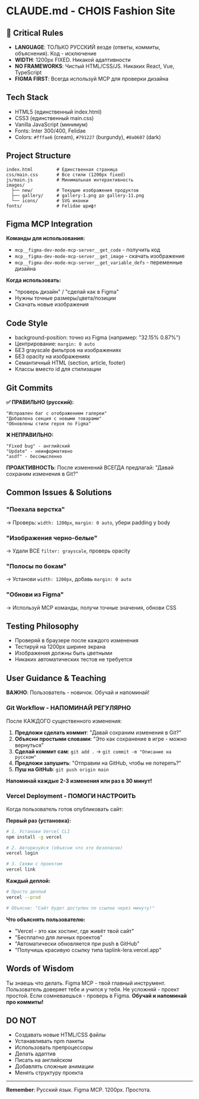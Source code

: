 # CLAUDE.md - CHOIS Fashion Site

## 🚨 Critical Rules
- **LANGUAGE**: ТОЛЬКО РУССКИЙ везде (ответы, коммиты, объяснения). Код - исключение
- **WIDTH**: 1200px FIXED. Никакой адаптивности
- **NO FRAMEWORKS**: Чистый HTML/CSS/JS. Никаких React, Vue, TypeScript
- **FIGMA FIRST**: Всегда используй MCP для проверки дизайна

## Tech Stack
- HTML5 (единственный index.html)
- CSS3 (единственный main.css)
- Vanilla JavaScript (минимум)
- Fonts: Inter 300/400, Felidae
- Colors: `#fffae6` (cream), `#791227` (burgundy), `#0a0607` (dark)

## Project Structure
```
index.html         # Единственная страница
css/main.css       # Все стили (1200px fixed)
js/main.js         # Минимальная интерактивность
images/
  ├── new/         # Текущие изображения продуктов
  ├── gallery/     # gallery-1.png до gallery-11.png
  └── icons/       # SVG иконки
fonts/             # Felidae шрифт
```

## Figma MCP Integration
**Команды для использования:**
- `mcp__figma-dev-mode-mcp-server__get_code` - получить код
- `mcp__figma-dev-mode-mcp-server__get_image` - скачать изображение
- `mcp__figma-dev-mode-mcp-server__get_variable_defs` - переменные дизайна

**Когда использовать:**
- "проверь дизайн" / "сделай как в Figma"
- Нужны точные размеры/цвета/позиции
- Скачать новые изображения

## Code Style
- background-position: точно из Figma (например: "32.15% 0.87%")
- Центрирование: `margin: 0 auto`
- БЕЗ grayscale фильтров на изображениях
- БЕЗ opacity на изображениях
- Семантичный HTML (section, article, footer)
- Классы вместо id для стилизации

## Git Commits
**✅ ПРАВИЛЬНО (русский):**
```
"Исправлен баг с отображением галереи"
"Добавлена секция с новыми товарами"
"Обновлены стили героя по Figma"
```

**❌ НЕПРАВИЛЬНО:**
```
"Fixed bug" - английский
"Update" - неинформативно
"asdf" - бессмысленно
```

**ПРОАКТИВНОСТЬ**: После изменений ВСЕГДА предлагай: "Давай сохраним изменения в Git?"

## Common Issues & Solutions

### "Поехала верстка"
→ Проверь: `width: 1200px`, `margin: 0 auto`, убери padding у body

### "Изображения черно-белые"
→ Удали ВСЕ `filter: grayscale`, проверь opacity

### "Полосы по бокам"
→ Установи `width: 1200px`, добавь `margin: 0 auto`

### "Обнови из Figma"
→ Используй MCP команды, получи точные значения, обнови CSS

## Testing Philosophy
- Проверяй в браузере после каждого изменения
- Тестируй на 1200px ширине экрана
- Изображения должны быть цветными
- Никаких автоматических тестов не требуется

## User Guidance & Teaching
**ВАЖНО**: Пользователь - новичок. Обучай и напоминай!

### Git Workflow - НАПОМИНАЙ РЕГУЛЯРНО
После КАЖДОГО существенного изменения:
1. **Предложи сделать коммит**: "Давай сохраним изменения в Git?"
2. **Объясни простыми словами**: "Это как сохранение в игре - можно вернуться"
3. **Сделай коммит сам**: `git add .` → `git commit -m "Описание на русском"`
4. **Предложи запушить**: "Отправим на GitHub, чтобы не потерять?"
5. **Пуш на GitHub**: `git push origin main`

**Напоминай каждые 2-3 изменения или раз в 30 минут!**

### Vercel Deployment - ПОМОГИ НАСТРОИТЬ
Когда пользователь готов опубликовать сайт:

**Первый раз (установка):**
```bash
# 1. Установи Vercel CLI
npm install -g vercel

# 2. Авторизуйся (объясни что это безопасно)
vercel login

# 3. Свяжи с проектом
vercel link
```

**Каждый деплой:**
```bash
# Просто деплой
vercel --prod

# Объясни: "Сайт будет доступен по ссылке через минуту!"
```

**Что объяснять пользователю:**
- "Vercel - это как хостинг, где живёт твой сайт"
- "Бесплатно для личных проектов"
- "Автоматически обновляется при push в GitHub"
- "Получишь красивую ссылку типа taplink-lera.vercel.app"

## Words of Wisdom
Ты знаешь что делать. Figma MCP - твой главный инструмент. Пользователь доверяет тебе и учится у тебя. Не усложняй - проект простой. Если сомневаешься - проверь в Figma. **Обучай и напоминай про коммиты!**

## DO NOT
- Создавать новые HTML/CSS файлы
- Устанавливать npm пакеты
- Использовать препроцессоры
- Делать адаптив
- Писать на английском
- Добавлять сложные анимации
- Менять структуру проекта

---
**Remember**: Русский язык. Figma MCP. 1200px. Простота.